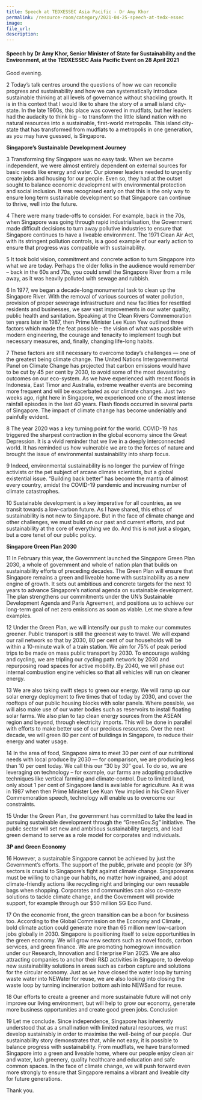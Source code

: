 ```yaml
---
title: Speech at TEDXESSEC Asia Pacific - Dr Amy Khor
permalink: /resource-room/category/2021-04-25-speech-at-tedx-essec
image:
file_url:
description:
---
```


#### Speech by Dr Amy Khor, Senior Minister of State for Sustainability and the Environment, at the TEDXESSEC Asia Pacific Event on 28 April 2021

Good evening. 

2	Today’s talk centres around the questions of how we can reconcile progress and sustainability and how we can systematically introduce sustainable thinking at all levels of governance without shackling growth. It is in this context that I would like to share the story of a small island city-state. In the late 1960s, this place was covered in mudflats, but her leaders had the audacity to think big – to transform the little island nation with no natural resources into a sustainable, first-world metropolis. This island city-state that has transformed from mudflats to a metropolis in one generation, as you may have guessed, is Singapore.

**Singapore’s Sustainable Development Journey**

3	Transforming tiny Singapore was no easy task. When we became independent, we were almost entirely dependent on external sources for basic needs like energy and water. Our pioneer leaders needed to urgently create jobs and housing for our people. Even so, they had at the outset sought to balance economic development with environmental protection and social inclusion. It was recognised early on that this is the only way to ensure long term sustainable development so that Singapore can continue to thrive, well into the future.  

4	There were many trade-offs to consider. For example, back in the 70s, when Singapore was going through rapid industrialisation, the Government made difficult decisions to turn away pollutive industries to ensure that Singapore continues to have a liveable environment. The 1971 Clean Air Act, with its stringent pollution controls, is a good example of our early action to ensure that progress was compatible with sustainability.  

5	It took bold vision, commitment and concrete action to turn Singapore into what we are today. 
Perhaps the older folks in the audience would remember – back in the 60s and 70s, you could smell the Singapore River from a mile away, as it was heavily polluted with sewage and rubbish. 

6	In 1977, we began a decade-long monumental task to clean up the Singapore River. With the removal of various sources of water pollution, provision of proper sewerage infrastructure and new facilities for resettled residents and businesses, we saw vast improvements in our water quality, public health and sanitation. Speaking at the Clean Rivers Commemoration ten years later in 1987, then Prime Minister Lee Kuan Yew outlined three factors which made the feat possible – the vision of what was possible with modern engineering, the courage and tenacity to implement tough but necessary measures, and, finally, changing life-long habits. 

7	These factors are still necessary to overcome today’s challenges — one of the greatest being climate change. The United Nations Intergovernmental Panel on Climate Change has projected that carbon emissions would have to be cut by 45 per cent by 2030, to avoid some of the most devastating outcomes on our eco-system. As we have experienced with recent floods in Indonesia, East Timor and Australia, extreme weather events are becoming more frequent and will be exacerbated as our climate changes. Just two weeks ago, right here in Singapore, we experienced one of the most intense rainfall episodes in the last 40 years. Flash floods occurred in several parts of Singapore. The impact of climate change has become undeniably and painfully evident.

8	The year 2020 was a key turning point for the world. COVID-19 has triggered the sharpest contraction in the global economy since the Great Depression. It is a vivid reminder that we live in a deeply interconnected world. It has reminded us how vulnerable we are to the forces of nature and brought the issue of environmental sustainability into sharp focus. 

9	Indeed, environmental sustainability is no longer the purview of fringe activists or the pet subject of arcane climate scientists, but a global existential issue. “Building back better” has become the mantra of almost every country, amidst the COVID-19 pandemic and increasing number of climate catastrophes.  

10	Sustainable development is a key imperative for all countries, as we transit towards a low-carbon future. As I have shared, this ethos of sustainability is not new to Singapore. But in the face of climate change and other challenges, we must build on our past and current efforts, and put sustainability at the core of everything we do.  And this is not just a slogan, but a core tenet of our public policy.  

**Singapore Green Plan 2030**

11	In February this year, the Government launched the Singapore Green Plan 2030, a whole of government and whole of nation plan that builds on sustainability efforts of preceding decades. 
The Green Plan will ensure that Singapore remains a green and liveable home with sustainability as a new engine of growth. It sets out ambitious and concrete targets for the next 10 years to advance Singapore’s national agenda on sustainable development. The plan strengthens our commitments under the UN’s Sustainable Development Agenda and Paris Agreement, and positions us to achieve our long-term goal of net zero emissions as soon as viable. Let me share a few examples.  

12	Under the Green Plan, we will intensify our push to make our commutes greener. Public transport is still the greenest way to travel. We will expand our rail network so that by 2030, 80 per cent of our households will be within a 10-minute walk of a train station. We aim for 75% of peak period trips to be made on mass public transport by 2030.  To encourage walking and cycling, we are tripling our cycling path network by 2030 and repurposing road spaces for active mobility. By 2040, we will phase out internal combustion engine vehicles so that all vehicles will run on cleaner energy. 

13	We are also taking swift steps to green our energy. We will ramp up our solar energy deployment to five times that of today by 2030, and cover the rooftops of our public housing blocks with solar panels.  Where possible, we will also make use of our water bodies such as reservoirs to install floating solar farms. We also plan to tap clean energy sources from the ASEAN region and beyond, through electricity imports. This will be done in parallel with efforts to make better use of our precious resources. Over the next decade, we will green 80 per cent of buildings in Singapore, to reduce their energy and water usage. 

14	In the area of food, Singapore aims to meet 30 per cent of our nutritional needs with local produce by 2030 — for comparison, we are producing less than 10 per cent today. We call this our “30 by 30” goal. To do so, we are leveraging on technology – for example, our farms are adopting productive techniques like vertical farming and climate-control. Due to limited land, only about 1 per cent of Singapore land is available for agriculture. 
As it was in 1987 when then Prime Minister Lee Kuan Yew implied in his Clean River Commemoration speech, technology will enable us to overcome our constraints. 

15	Under the Green Plan, the government has committed to take the lead in pursuing sustainable development through the “GreenGov.Sg” initiative. The public sector will set new and ambitious sustainability targets, and lead green demand to serve as a role model for corporates and individuals.  

**3P and Green Economy**

16	However, a sustainable Singapore cannot be achieved by just the Government’s efforts. The support of the public, private and people (or 3P) sectors is crucial to Singapore’s fight against climate change. Singaporeans must be willing to change our habits, no matter how ingrained, and adopt climate-friendly actions like recycling right and bringing our own reusable bags when shopping. Corporates and communities can also co-create solutions to tackle climate change, and the Government will provide support, for example through our $50 million SG Eco Fund. 

17	On the economic front, the green transition can be a boon for business too. According to the Global Commission on the Economy and Climate , bold climate action could generate more than 65 million new low-carbon jobs globally in 2030. Singapore is positioning itself to seize opportunities in the green economy. We will grow new sectors such as novel foods, carbon services, and green finance. We are promoting homegrown innovation under our Research, Innovation and Enterprise Plan 2025. We are also attracting companies to anchor their R&D activities in Singapore, to develop new sustainability solutions in areas such as carbon capture and solutions for the circular economy. Just as we have closed the water loop by turning waste water into NEWater for reuse, we are also looking into closing the waste loop by turning incineration bottom ash into NEWSand for reuse.

18	Our efforts to create a greener and more sustainable future will not only improve our living environment, but will help to grow our economy, generate more business opportunities and create good green jobs.
Conclusion

19	Let me conclude. Since independence, Singapore has inherently understood that as a small nation with limited natural resources, we must develop sustainably in order to maximise the well-being of our people. Our sustainability story demonstrates that, while not easy, it is possible to balance progress with sustainability. From mudflats, we have transformed Singapore into a green and liveable home, where our people enjoy clean air and water, lush greenery, quality healthcare and education and safe common spaces. In the face of climate change, we will push forward even more strongly to ensure that Singapore remains a vibrant and liveable city for future generations.  

Thank you.


